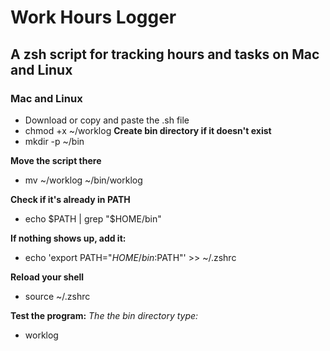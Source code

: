# Work Hours Logger
## A zsh script for tracking hours and tasks on Mac and Linux

### Mac and Linux
- Download or copy and paste the .sh file
- chmod +x ~/worklog
**Create bin directory if it doesn't exist**
- mkdir -p ~/bin

**Move the script there**
- mv ~/worklog ~/bin/worklog

**Check if it's already in PATH**
- echo $PATH | grep "$HOME/bin"

**If nothing shows up, add it:**
- echo 'export PATH="$HOME/bin:$PATH"' >> ~/.zshrc

**Reload your shell**
- source ~/.zshrc

**Test the program:**
*The the bin directory type:*
- worklog
